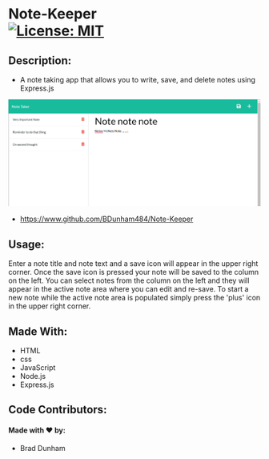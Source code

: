 # Note-Keeper <br>[![License: MIT](https://img.shields.io/badge/License-MIT-yellow.svg)](https://opensource.org/licenses/MIT)


## Description: 

* A note taking app that allows you to write, save, and delete notes using Express.js

![Note-Keeper](./public/assets/images/note-keeper.png)

* <a href='https://www.github.com/BDunham484/Note-Keeper'>https://www.github.com/BDunham484/Note-Keeper</a>

## Usage:

Enter a note title and note text and a save icon will appear in the upper right corner.  Once the save icon is pressed your note will be saved to the column on the left.  You can select notes from the column on the left and they will appear in the active note area where you can edit and re-save.  To start a new note while the active note area is populated simply press the 'plus' icon in the upper right corner.

## Made With:

* HTML
* css
* JavaScript
* Node.js
* Express.js

## Code Contributors:

#### Made with ❤️ by:

* Brad Dunham



    
